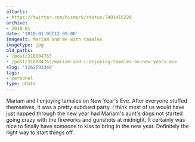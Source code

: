 ```yaml
---
alturls:
- https://twitter.com/bismark/status/7401415228
archive:
- 2010-01
date: '2010-01-05T12:09:00'
imagealt: Mariam and me with tamales
imagetype: jpg
old_paths:
- /post/318004763
- /post/318004763/mariam-and-i-enjoying-tamales-on-new-years-eve
slug: '1262693340'
tags:
- personal
type: photo
---
```


Mariam and I enjoying tamales on New Year's Eve. After everyone stuffed
themselves, it was a pretty subdued party. I think most of us would have
just napped through the new year had Mariam's aunt's dogs not started
going crazy with the fireworks and gunshots at midnight. It certainly was
nice to finally have someone to kiss to bring in the new year. Definitely
the right way to start things off.

